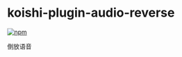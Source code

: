 # koishi-plugin-audio-reverse

[![npm](https://img.shields.io/npm/v/koishi-plugin-audio-reverse?style=flat-square)](https://www.npmjs.com/package/koishi-plugin-audio-reverse)

倒放语音
